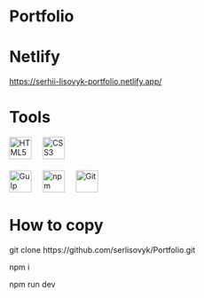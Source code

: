 # Portfolio

# Netlify

https://serhii-lisovyk-portfolio.netlify.app/

# Tools

<p align="left">

 <img src="https://raw.githubusercontent.com/danielcranney/readme-generator/main/public/icons/skills/html5-colored.svg" width="40" height="40" alt="HTML5" />
  
  <img width="12" />
  
  <img src="https://raw.githubusercontent.com/danielcranney/readme-generator/main/public/icons/skills/css3-colored.svg" width="40" height="40" alt="CSS3" />

  <br>
  <br>

  <img src="https://www.svgrepo.com/show/303440/gulp-logo.svg" width="40" height="40" alt="Gulp" />

  <img width="12" />

  <img src="https://www.cdnlogo.com/logos/n/39/npm-square-red.svg" width="40" height="40" alt="npm" />

  <img width="12" />

  <img src="https://raw.githubusercontent.com/danielcranney/readme-generator/main/public/icons/skills/git-colored.svg" width="40" height="40" alt="Git" />
</p>

# How to copy

<p align="left">git clone https://github.com/serlisovyk/Portfolio.git</p>
<p align="left">npm i</p>
<p align="left">npm run dev</p>
